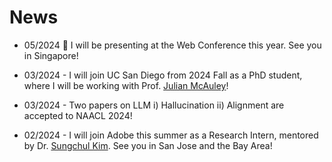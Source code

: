 # News

* 05/2024 :ocean: I will be presenting at the Web Conference this year. See you in Singapore!

* 03/2024 - I will join UC San Diego from 2024 Fall as a PhD student, where I will be working with Prof. [Julian McAuley](https://cseweb.ucsd.edu/~jmcauley/)!

* 03/2024 - Two papers on LLM i) Hallucination ii) Alignment are accepted to NAACL 2024!

* 02/2024 - I will join Adobe this summer as a Research Intern, mentored by Dr. [Sungchul Kim](https://sites.google.com/site/subright/). See you in San Jose and the Bay Area!
